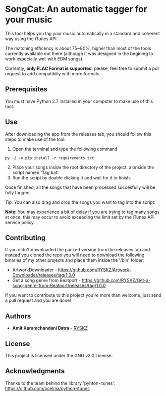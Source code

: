 # SongCat: An automatic tagger for your music
This tool helps you tag your music automatically in a standard and coherent way using the iTunes API.

The matching efficency is about 75~80%, higher than most of the tools currently available out there (although it was designed in the begining to work especially well with EDM songs).

Currently, **only FLAC Format is supported**, please, feel free to submit a pull request to add compatibiliy with more formats.

## Prerequisites
You must have Python 2.7 installed in your computer to make use of this tool.

## Use
After downloading the app from the releases tab, you should follow this steps to make use of the tool.

1. Open the terminal and type the following command
```
py -2 -m pip install -r requirements.txt
```
2. Place your songs inside the root directory of the project, alonside the script named 'Tag.bat'.
3. Run the script by double clicking it and wait for it to finish.

Once finished, all the songs that have been processed succesfully will be fully tagged.

*Tip*: You can also drag and drop the songs you want to tag into the script.

**Note**: You may experience a bit of delay if you are trying to tag many songs at once, this may occur to avoid exceeding the limit set by the iTunes API service policy.

## Contributing
If you didn't downloaded the packed version from the releases tab and instead you cloned the repo you will need to download the following binaries of my other projects and place them inside the '/bin' folder:
- ArtworkDownloader - https://github.com/RYSKZ/Artwork-Downloader/releases/tag/1.0.0
- Get a song genre from Beatport - https://github.com/RYSKZ/Get-a-song-genre-from-Beatport/releases/tag/1.0.0

If you want to contribute to this project you're more than welcome, just send a pull request and you are done!

## Authors

* **Amit Karamchandani Batra** - [RYSKZ](https://github.com/RYSKZ)

## License

This project is licensed under the GNU v3.0 License.

## Acknowledgments

Thanks to the team behind the library 'pyhton-itunes': https://github.com/ocelma/python-itunes

